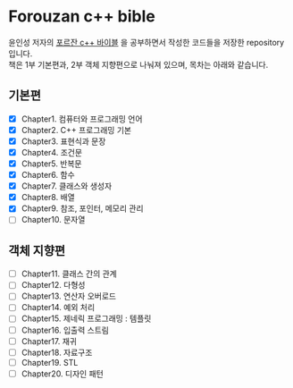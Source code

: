 # Forouzan c++ bible
윤인성 저자의 [포르잔 c++ 바이블](http://www.kyobobook.co.kr/product/detailViewKor.laf?ejkGb=KOR&barcode=9791156645030) 을 공부하면서 작성한 코드들을 저장한 repository입니다.  
책은 1부 기본편과, 2부 객체 지향편으로 나눠져 있으며, 목차는 아래와 같습니다.  
## 기본편
- [x] Chapter1. 컴퓨터와 프로그래밍 언어  
- [x] Chapter2. C++ 프로그래밍 기본  
- [x] Chapter3. 표현식과 문장  
- [x] Chapter4. 조건문  
- [x] Chapter5. 반복문  
- [x] Chapter6. 함수  
- [x] Chapter7. 클래스와 생성자  
- [x] Chapter8. 배열  
- [x] Chapter9. 참조, 포인터, 메모리 관리  
- [ ] Chapter10. 문자열  
## 객체 지향편
- [ ] Chapter11. 클래스 간의 관계  
- [ ] Chapter12. 다형성  
- [ ] Chapter13. 연산자 오버로드  
- [ ] Chapter14. 예외 처리  
- [ ] Chapter15. 제네릭 프로그래밍 : 템플릿  
- [ ] Chapter16. 입출력 스트림  
- [ ] Chapter17. 재귀  
- [ ] Chapter18. 자료구조  
- [ ] Chapter19. STL  
- [ ] Chapter20. 디자인 패턴  